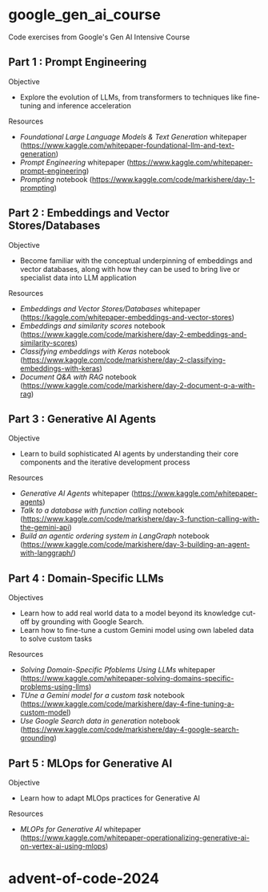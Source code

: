 # google_gen_ai_course
Code exercises from Google's Gen AI Intensive Course

## Part 1 : Prompt Engineering
Objective
- Explore the evolution of LLMs, from transformers to techniques like fine-tuning and inference acceleration

Resources
- <i>Foundational Large Language Models & Text Generation</i> whitepaper (https://www.kaggle.com/whitepaper-foundational-llm-and-text-generation)
- <i>Prompt Engineering</i> whitepaper (https://www.kaggle.com/whitepaper-prompt-engineering)
- <i>Prompting</i> notebook (https://www.kaggle.com/code/markishere/day-1-prompting)


## Part 2 : Embeddings and Vector Stores/Databases
Objective
- Become familiar with the conceptual underpinning of embeddings and vector databases, along with how they can be used to bring live or specialist data into LLM application

Resources
- <i>Embeddings and Vector Stores/Databases</i> whitepaper (https://kaggle.com/whitepaper-embeddings-and-vector-stores)
- <i>Embeddings and similarity scores</i> notebook (https://www.kaggle.com/code/markishere/day-2-embeddings-and-similarity-scores)
- <i>Classifying embeddings with Keras</i> notebook (https://www.kaggle.com/code/markishere/day-2-classifying-embeddings-with-keras)
- <i>Document Q&A with RAG</i> notebook (https://www.kaggle.com/code/markishere/day-2-document-q-a-with-rag)

## Part 3 : Generative AI Agents
Objective
- Learn to build sophisticated AI agents by understanding their core components and the iterative development process

Resources
- <i>Generative AI Agents</i> whitepaper (https://www.kaggle.com/whitepaper-agents)
- <i>Talk to a database with function calling</i> notebook (https://www.kaggle.com/code/markishere/day-3-function-calling-with-the-gemini-api)
- <i>Build an agentic ordering system in LangGraph</i> notebook (https://www.kaggle.com/code/markishere/day-3-building-an-agent-with-langgraph/)

## Part 4 : Domain-Specific LLMs
Objectives
- Learn how to add real world data to a model beyond its knowledge cut-off by grounding with Google Search.
- Learn how to fine-tune a custom Gemini model using own labeled data to solve custom tasks

Resources
- <i>Solving Domain-Specific Pfoblems Using LLMs</i> whitepaper (https://www.kaggle.com/whitepaper-solving-domains-specific-problems-using-llms)
- <i>TUne a Gemini model for a custom task</i> notebook (https://www.kaggle.com/code/markishere/day-4-fine-tuning-a-custom-model)
- <i>Use Google Search data in generation</i> notebook (https://www.kaggle.com/code/markishere/day-4-google-search-grounding)

## Part 5 : MLOps for Generative AI
Objective
- Learn how to adapt MLOps practices for Generative AI

Resources
- <i>MLOPs for Generative AI</i> whitepaper (https://www.kaggle.com/whitepaper-operationalizing-generative-ai-on-vertex-ai-using-mlops)
# advent-of-code-2024

